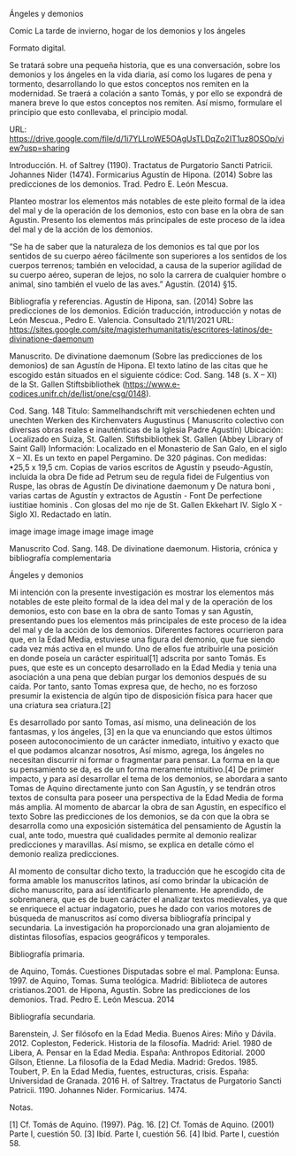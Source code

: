 
Ángeles y demonios

Comic
La tarde de invierno, hogar de los demonios y los ángeles

Formato digital.

Se tratará sobre una pequeña historia, que es una conversación, sobre los demonios y los ángeles en la vida diaria, así como los lugares de pena y tormento, desarrollando lo que estos conceptos nos remiten en la modernidad. Se traerá a colación a santo Tomás, y por ello se expondrá de manera breve lo que estos conceptos nos remiten. Así mismo, formulare el principio que esto conllevaba, el principio modal.

URL:
https://drive.google.com/file/d/1i7YLLroWE5OAgUsTLDqZo2IT1uz8OSOp/view?usp=sharing

Introducción.
H. of Saltrey (1190). Tractatus de Purgatorio Sancti Patricii.
Johannes Nider (1474). Formicarius
Agustín de Hipona. (2014) Sobre las predicciones de los demonios. Trad. Pedro E. León Mescua.

Planteo mostrar los elementos más notables de este pleito formal de la idea del mal y de la operación de los demonios, esto con base en la obra de san Agustin. Presento los elementos más principales de este proceso de la idea del mal y de la acción de los demonios.

“Se ha de saber que la naturaleza de los demonios es tal que por los sentidos de su cuerpo aéreo fácilmente son superiores a los sentidos de los cuerpos terrenos; también en velocidad, a causa de la superior agilidad de su cuerpo aéreo, superan de lejos, no solo la carrera de cualquier hombre o animal, sino también el vuelo de las aves.” Agustín. (2014) §15.

Bibliografía y referencias.
Agustín de Hipona, san. (2014) Sobre las predicciones de los demonios. Edición traducción, introducción y notas de León Mescua., Pedro E. Valencia. Consultado 21/11/2021 URL: https://sites.google.com/site/magisterhumanitatis/escritores-latinos/de-divinatione-daemonum

Manuscrito.
De divinatione daemonum (Sobre las predicciones de los demonios) de san Agustín de Hipona.
El texto latino de las citas que he escogido están situados en el siguiente códice: Cod. Sang. 148 (s. X – XI) de la St. Gallen Stiftsbibliothek (https://www.e-codices.unifr.ch/de/list/one/csg/0148).

Cod. Sang. 148
Título: Sammelhandschrift mit verschiedenen echten und unechten Werken des Kirchenvaters Augustinus ( Manuscrito colectivo con diversas obras reales e inauténticas de la Iglesia Padre Agustín)
Ubicación: Localizado en Suiza, St. Gallen. Stiftsbibliothek St. Gallen (Abbey Library of Saint Gall)
Información: Localizado en el Monasterio de San Galo, en el siglo X – XI. Es un texto en papel Pergamino. De 320 páginas. Con medidas: •25,5 x 19,5 cm. Copias de varios escritos de Agustín y pseudo-Agustín, incluida la obra De fide ad Petrum seu de regula fidei de Fulgentius von Ruspe, las obras de Agustín De divinatione daemonum y De natura boni , varias cartas de Agustín y extractos de Agustín - Font De perfectione iustitiae hominis . Con glosas del mo nje de St. Gallen Ekkehart IV. Siglo X - Siglo XI. Redactado en latín.

image
image
image
image
image
image

Manuscrito Cod. Sang. 148. De divinatione daemonum. Historia, crónica y bibliografía complementaria

Ángeles y demonios

Mi intención con la presente investigación es mostrar los elementos más notables de este pleito formal de la idea del mal y de la operación de los demonios, esto con base en la obra de santo Tomas y san Agustín, presentando pues los elementos más principales de este proceso de la idea del mal y de la acción de los demonios.
Diferentes factores ocurrieron para que, en la Edad Media, estuviese una figura del demonio, que fue siendo cada vez más activa en el mundo. Uno de ellos fue atribuirle una posición en donde poseía un carácter espiritual[1] adscrita por santo Tomás. Es pues, que este es un concepto desarrollado en la Edad Media y tenia una asociación a una pena que debían purgar los demonios después de su caída. Por tanto, santo Tomas expresa que, de hecho, no es forzoso presumir la existencia de algún tipo de disposición física para hacer que una criatura sea criatura.[2]

Es desarrollado por santo Tomas, así mismo, una delineación de los fantasmas, y los ángeles, [3] en la que va enunciando que estos últimos poseen autoconocimiento de un carácter inmediato, intuitivo y exacto que el que podamos alcanzar nosotros, Así mismo, agrega, los ángeles no necesitan discurrir ni formar o fragmentar para pensar. La forma en la que su pensamiento se da, es de un forma meramente intuitivo.[4] De primer impacto, y para así desarrollar el tema de los demonios, se abordara a santo Tomas de Aquino directamente junto con San Agustín, y se tendrán otros textos de consulta para poseer una perspectiva de la Edad Media de forma más amplia.
Al momento de abarcar la obra de san Agustín, en específico el texto Sobre las predicciones de los demonios, se da con que la obra se desarrolla como una exposición sistemática del pensamiento de Agustín la cual, ante todo, muestra qué cualidades permite al demonio realizar predicciones y maravillas. Así mismo, se explica en detalle cómo el demonio realiza predicciones.

Al momento de consultar dicho texto, la traducción que he escogido cita de forma amable los manuscritos latinos, así como brindar la ubicación de dicho manuscrito, para así identificarlo plenamente. He aprendido, de sobremanera, que es de buen carácter el analizar textos medievales, ya que se enriquece el actuar indagatorio, pues he dado con varios motores de búsqueda de manuscritos así como diversa bibliografía principal y secundaria. La investigación ha proporcionado una gran alojamiento de distintas filosofías, espacios geográficos y temporales.

Bibliografía primaria.

de Aquino, Tomás. Cuestiones Disputadas sobre el mal. Pamplona: Eunsa. 1997.
de Aquino, Tomas. Suma teológica. Madrid: Biblioteca de autores cristianos.2001.
de Hipona, Agustín. Sobre las predicciones de los demonios. Trad. Pedro E.
León Mescua. 2014

Bibliografía secundaria.

Barenstein, J. Ser filósofo en la Edad Media. Buenos Aires: Miño y Dávila. 2012.
Copleston, Federick. Historia de la filosofía. Madrid: Ariel. 1980
de Libera, A. Pensar en la Edad Media. España: Anthropos Editorial. 2000
Gilson, Etienne. La filosofía de la Edad Media. Madrid: Gredos. 1985.
Toubert, P. En la Edad Media, fuentes, estructuras, crisis. España: Universidad de
Granada. 2016
H. of Saltrey. Tractatus de Purgatorio Sancti Patricii. 1190.
Johannes Nider. Formicarius. 1474.

Notas.

[1] Cf. Tomás de Aquino. (1997). Pág. 16.
[2] Cf. Tomás de Aquino. (2001) Parte I, cuestión 50.
[3] Ibíd. Parte I, cuestión 56.
[4] Ibid. Parte I, cuestión 58.

